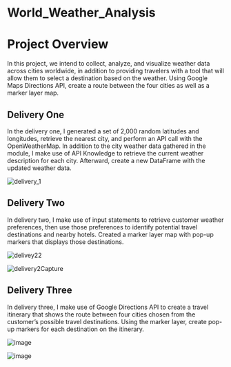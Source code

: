 # World_Weather_Analysis
# Project Overview
In this project, we intend to collect, analyze, and visualize weather data across cities worldwide, in addition to providing travelers with a tool that will allow them to select a destination based on the weather. Using Google Maps Directions API, create a route between the four cities as well as a marker layer map.



## Delivery One 

In the delivery one, I generated a set of 2,000 random latitudes and longitudes, retrieve the nearest city, and perform an API call with the OpenWeatherMap. In addition to the city weather data gathered in the module, I make use of API Knowledge to retrieve the current weather description for each city. Afterward, create a new DataFrame with the updated weather data.

![delivery_1](https://user-images.githubusercontent.com/58860105/134818496-37b9f83b-aa26-462a-a79f-9a5cd82bbb4a.png)





## Delivery Two

In delivery two, I make use of input statements to retrieve customer weather preferences, then use those preferences to identify potential travel destinations and nearby hotels. Created a marker layer map with pop-up markers that displays those destinations.


![delivey22](https://user-images.githubusercontent.com/58860105/134818813-f338b0ce-4d41-4898-b7e2-7c797814fc42.PNG)


![delivery2Capture](https://user-images.githubusercontent.com/58860105/134818757-fd3dc577-2af9-43ed-9021-1a239c991165.PNG)


## Delivery Three

In delivery three, I make use of Google Directions API to create a travel itinerary that shows the route between four cities chosen from the customer’s possible travel destinations. Using the marker layer, create pop-up markers for each destination on the itinerary.

![image](https://user-images.githubusercontent.com/58860105/134818886-bec53658-eb64-45e8-829c-3faa2ea33833.png)

![image](https://user-images.githubusercontent.com/58860105/134818894-38e2c3bc-a6f5-4a64-9b56-0a8411fd3e43.png)

